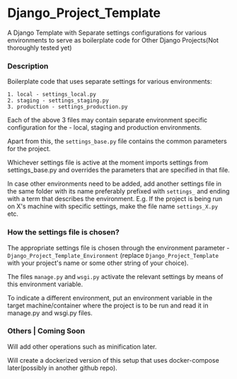 # Django_Project_Template

A Django Template with Separate settings configurations for various environments to serve as boilerplate code for Other Django Projects(Not thoroughly tested yet)

### Description

Boilerplate code that uses separate settings for various environments:

	1. local - settings_local.py
	2. staging - settings_staging.py
	3. production - settings_production.py

Each of the above 3 files may contain separate environment specific configuration for the - local, staging and production environments.

Apart from this, the ```settings_base.py``` file contains the common parameters for the project.

Whichever settings file is active at the moment imports settings from settings_base.py and overrides the parameters that are specified in that file.

In case other environments need to be added, add another settings file in the same folder with its name preferably prefixed with ```settings_``` and ending with a term that describes the environment. E.g. If the project is being run on X's machine with specific settings, make the file name ```settings_X.py``` etc.

### How the settings file is chosen?

The appropriate settings file is chosen through the environment parameter - ```Django_Project_Template_Environment``` (replace ```Django_Project_Template``` with your project's name or some other string of your choice).

The files ```manage.py``` and ```wsgi.py``` activate the relevant settings by means of this environment variable.

To indicate a different environment, put an environment variable in the target machine/container where the project is to be run and read it in manage.py and wsgi.py files.

### Others | Coming Soon

Will add other operations such as minification later.

Will create a dockerized version of this setup that uses docker-compose later(possibly in another github repo).
